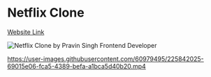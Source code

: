 # Netflix Clone

[Website Link](https://netflixindia-clone.netlify.app/)

![Netflix Clone by Pravin Singh Frontend Developer](https://user-images.githubusercontent.com/60979495/225842009-3deb1885-6ebe-4fc8-86a9-fd5d09050be4.png)

https://user-images.githubusercontent.com/60979495/225842025-69015e06-fca5-4389-befa-a1bca5d40b20.mp4

